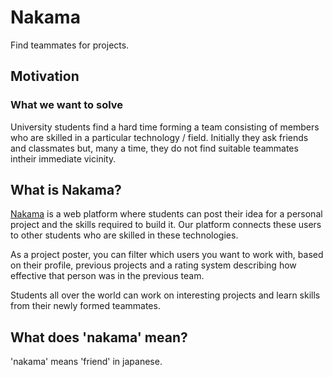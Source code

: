 # Nakama
Find teammates for projects.

## Motivation 

### What we want to solve

University students find a hard time forming a team consisting of members who are skilled in a particular technology / field. 
Initially they ask friends and classmates but, many a time, they do not find suitable teammates intheir immediate vicinity.

## What is Nakama?

[Nakama](https://nakama-sage.vercel.app/) is a web platform where students can post their idea for a personal project and the skills required to build it. Our platform connects these users to other students who are skilled in these technologies.

As a project poster, you can filter which users you want to work with, based on their profile, previous projects and a rating system describing how effective that person was in the previous team.

Students all over the world can work on interesting projects and learn skills from their newly formed teammates.


## What does 'nakama' mean?
'nakama' means 'friend' in japanese.
